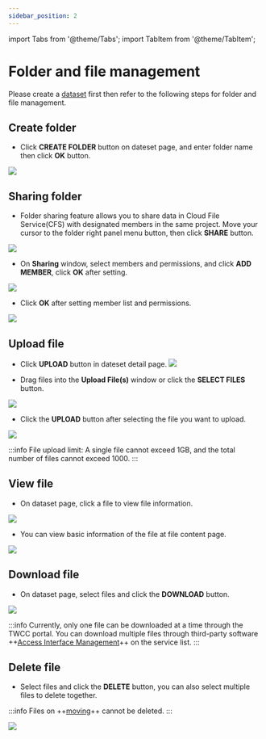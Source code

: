 ```yaml
---
sidebar_position: 2
---
```


import Tabs from '@theme/Tabs';
import TabItem from '@theme/TabItem';

# Folder and file management

Please create a [dataset](https://man.twcc.ai/@twccdocs/guide-cfs-dataset-mngmnt-en) first then refer to the following steps for folder and file management.
## Create folder

* Click **CREATE FOLDER** button on dateset page, and enter folder name then click **OK** button.

![](https://cos.twcc.ai/SYS-MANUAL/uploads/upload_b91937c4451d422dc9b16856bcc16731.png)

## Sharing folder

* Folder sharing feature allows you to share data in Cloud File Service(CFS) with designated members in the same project. Move your cursor to the folder right panel  <i class="fa fa-ellipsis-v fa-20" aria-hidden="true"></i> menu button, then click **SHARE** button.



![](https://cos.twcc.ai/SYS-MANUAL/uploads/upload_0204fedda0bce7ae035ce2452c650417.png)

* On **Sharing** window, select members and permissions, and click **ADD MEMBER**, click **OK** after setting.

![](https://cos.twcc.ai/SYS-MANUAL/uploads/upload_11098e994541eacebf9e52de395e1082.png)

* Click **OK** after setting member list and permissions.

![](https://cos.twcc.ai/SYS-MANUAL/uploads/upload_ba82ec5745c7494d940aee212bf6b110.png)

## Upload file
* Click **UPLOAD** button in dateset detail page.
![](https://cos.twcc.ai/SYS-MANUAL/uploads/upload_e6cca7882b3bf1381bb9fea3ac1036ac.png)

* Drag files into the **Upload File(s)** window or click the **SELECT FILES** button.

![](https://cos.twcc.ai/SYS-MANUAL/uploads/upload_4c7d150cbf8c73b496bc593087348913.png)

* Click the **UPLOAD** button after selecting the file you want to upload.

![](https://cos.twcc.ai/SYS-MANUAL/uploads/upload_4e8ce1626f5b0bc0f18683a2e03d26de.png)


:::info
File upload limit: A single file cannot exceed 1GB, and the total number of files cannot exceed 1000.
:::



## View file

* On dataset page, click a file to view file information.

![](https://cos.twcc.ai/SYS-MANUAL/uploads/upload_2b9986b928318c965d19e9fb39fd62b9.png)

* You can view basic information of the file at file content page.

![](https://cos.twcc.ai/SYS-MANUAL/uploads/upload_50b14ee8e9f1934e33793aa9d7dbe2f0.png)


## Download file

* On dataset page, select files and click the **DOWNLOAD** button.

![](https://cos.twcc.ai/SYS-MANUAL/uploads/upload_b99c2b9a8424bc0e82af837bcc20c75f.png)

:::info
Currently, only one file can be downloaded at a time through the TWCC portal. You can download multiple files through third-party software ++[Access Interface Management](https://man.twcc.ai/@twccdocs/guide-cfs-access-interface-mngmnt-en)++ on the service list.
:::



## Delete file

* Select files and click the **DELETE** button, you can also select multiple files to delete together.

:::info
Files on ++[moving](https://man.twcc.ai/@twccdocs/guide-cfs-move-retrieve-data-en)++ cannot be deleted.
:::

![](https://cos.twcc.ai/SYS-MANUAL/uploads/upload_1f8e1c3d720b031132331f075956d8f3.png)
